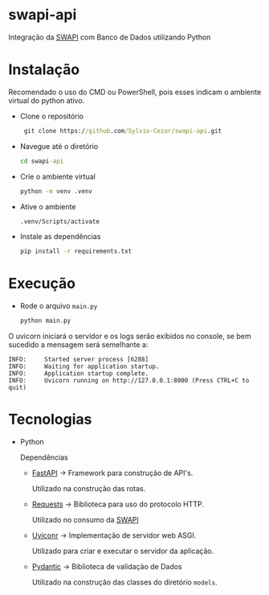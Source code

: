 # swapi-api
Integração da [SWAPI](https://swapi.dev/documentation#root) com Banco de Dados utilizando Python

# Instalação

Recomendado o uso do CMD ou PowerShell, pois esses indicam o ambiente virtual do python ativo.

- Clone o repositório
    ```cmd
     git clone https://github.com/Sylvio-Cezar/swapi-api.git
    ```

- Navegue até o diretório
    ```cmd
    cd swapi-api
    ```

- Crie o ambiente virtual
    ```cmd
    python -m venv .venv
    ```

- Ative o ambiente
    ```cmd
    .venv/Scripts/activate
    ```

- Instale as dependências
    ```cmd
    pip install -r requirements.txt
    ```

# Execução

- Rode o arquivo `main.py`
    ```cmd
    python main.py
    ```

O uvicorn iniciará o servidor e os logs serão exibidos no console, se bem sucedido a mensagem será semelhante a:
```
INFO:     Started server process [6288]
INFO:     Waiting for application startup.
INFO:     Application startup complete.
INFO:     Uvicorn running on http://127.0.0.1:8000 (Press CTRL+C to quit)
```

# Tecnologias

- Python

    Dependências
    - [FastAPI](https://fastapi.tiangolo.com/) -> Framework para construção de API's.
        
        Utilizado na construção das rotas.

    - [Requests](https://requests.readthedocs.io/en/latest/) -> Biblioteca para uso do protocolo HTTP.

        Utilizado no consumo da [SWAPI](https://swapi.dev/documentation#root)

    - [Uviconr](https://www.uvicorn.org/) -> Implementação de servidor web ASGI.

        Utilizado para criar e executar o servidor da aplicação.

    - [Pydantic](https://docs.pydantic.dev/latest/) -> Biblioteca de validação de Dados

        Utilizado na construção das classes do diretório `models`.
    